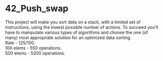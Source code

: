 # 42_Push_swap
This project will make you sort data on a stack, with a limited set of instructions, using the lowest possible number of actions. To succeed you’ll have to manipulate various types of algorithms and choose the one (of many) most appropriate solution for an optimized data sorting.<br>
Rate - 125/100.<br>
100 elems - 550 operations.<br>
500 elems - 5200 operations.<br>
